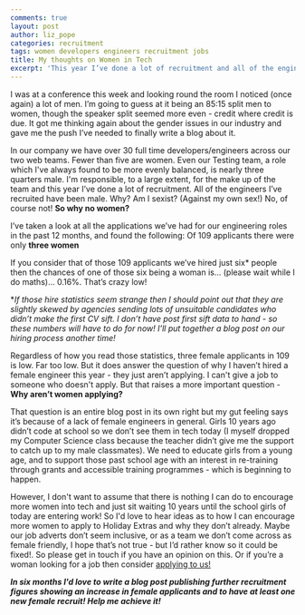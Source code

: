 ```yaml
---
comments: true
layout: post
author: liz_pope
categories: recruitment
tags: women developers engineers recruitment jobs
title: My thoughts on Women in Tech
excerpt: 'This year I’ve done a lot of recruitment and all of the engineers I’ve recruited have been male. Why?'
---
```


I was at a conference this week and looking round the room I noticed (once again) a lot of men. I’m going to guess at it being an 85:15 split men to women, though the speaker split seemed more even - credit where credit is due. It got me thinking again about the gender issues in our industry and gave me the push I’ve needed to finally write a blog about it.

In our company we have over 30 full time developers/engineers across our two web teams. Fewer than five are women. Even our Testing team, a role which I've always found to be more evenly balanced, is nearly three quarters male. I'm responsible, to a large extent, for the make up of the team and this year I’ve done a lot of recruitment. All of the engineers I’ve recruited have been male. Why? Am I sexist? (Against my own sex!) No, of course not! **So why no women?**

I’ve taken a look at all the applications we’ve had for our engineering roles in the past 12 months, and found the following:
Of 109 applicants there were only **three women**

If you consider that of those 109 applicants we’ve hired just six* people then the chances of one of those six being a woman is... (please wait while I do maths)... 0.16%. That’s crazy low!

**If those hire statistics seem strange then I should point out that they are slightly skewed by agencies sending lots of unsuitable candidates who didn’t make the first CV sift. I don’t have post first sift data to hand - so these numbers will have to do for now! I’ll put together a blog post on our hiring process another time!*

Regardless of how you read those statistics, three female applicants in 109 is low. Far too low. But it does answer the question of why I haven’t hired a female engineer this year - they just aren’t applying. I can't give a job to someone who doesn't apply. But that raises a more important question - **Why aren’t women applying?**

That question is an entire blog post in its own right but my gut feeling says it’s because of a lack of female engineers in general. Girls 10 years ago didn’t code at school so we don’t see them in tech today (I myself dropped my Computer Science class because the teacher didn’t give me the support to catch up to my male classmates). We need to educate girls from a young age, and to support those past school age with an interest in re-training through grants and accessible training programmes - which is beginning to happen.

However, I don't want to assume that there is nothing I can do to encourage more women into tech and just sit waiting 10 years until the school girls of today are entering work! So I'd love to hear ideas as to how I can encourage more women to apply to Holiday Extras and why they don’t already. Maybe our job adverts don’t seem inclusive, or as a team we don’t come across as female friendly, I hope that’s not true - but I’d rather know so it could be fixed!. So please get in touch if you have an opinion on this. Or if you’re a woman looking for a job then consider [applying to us!](http://join.holidayextras.co.uk/)

***In six months I'd love to write a blog post publishing further recruitment figures showing an increase in female applicants and to have at least one new female recruit! Help me achieve it!***
